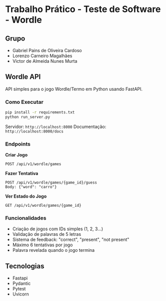 # Trabalho Prático - Teste de Software - Wordle

## Grupo
- Gabriel Pains de Oliveira Cardoso
- Lorenzo Carneiro Magalhães
- Victor de Almeida Nunes Murta

## Wordle API

API simples para o jogo Wordle/Termo em Python usando FastAPI.

### Como Executar

```bash
pip install -r requirements.txt
python run_server.py
```

Servidor: `http://localhost:8000`
Documentação: `http://localhost:8000/docs`

### Endpoints

**Criar Jogo**
```
POST /api/v1/wordle/games
```

**Fazer Tentativa**
```
POST /api/v1/wordle/games/{game_id}/guess
Body: {"word": "carro"}
```

**Ver Estado do Jogo**
```
GET /api/v1/wordle/games/{game_id}
```

### Funcionalidades

- Criação de jogos com IDs simples (1, 2, 3...)
- Validação de palavras de 5 letras
- Sistema de feedback: "correct", "present", "not present"
- Máximo 6 tentativas por jogo
- Palavra revelada quando o jogo termina

## Tecnologias

- Fastapi
- Pydantic
- Pytest
- Uvicorn
